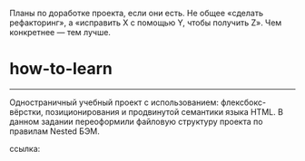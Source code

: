 
Планы по доработке проекта, если они есть. Не общее «сделать рефакторинг», а «исправить X с
 помощью Y, чтобы получить Z». Чем конкретнее — тем лучше.



# **how-to-learn**


------

Одностраничный учебный проект с использованием: флексбокс-вёрстки, позиционирования и продвинутой семантики языка HTML.
В данном задании переоформили файловую структуру проекта по правилам Nested БЭМ.


ссылка:
